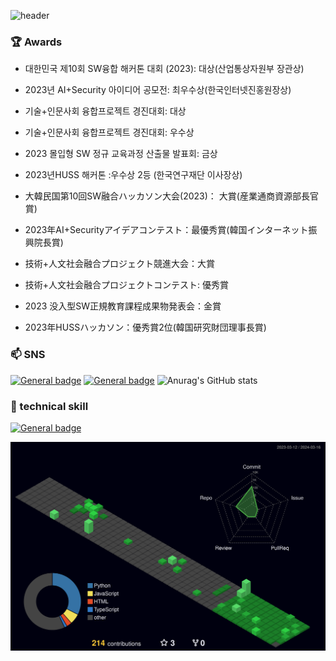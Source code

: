 ![header](https://capsule-render.vercel.app/api?type=rounded&color=timeGradient&text=Welcome%20to%20TAKA's%20GitHub%20👋&animation=twinkling&fontSize=40&fontAlignY=50&fontAlign=50&height=180)

### 🏆 Awards

- 대한민국 제10회 SW융합 해커톤 대회 (2023): 대상(산업통상자원부 장관상)
- 2023년 AI+Security 아이디어 공모전: 최우수상(한국인터넷진홍원장상)
- 기술+인문사회 융합프로젝트 경진대회: 대상
- 기술+인문사회 융합프로젝트 경진대회: 우수상
- 2023 몰입형 SW 정규 교육과정 산출물 발표회: 금상
- 2023년HUSS 해커톤 :우수상 2등 (한국연구재단 이사장상)

- 大韓民国第10回SW融合ハッカソン大会(2023)： 大賞(産業通商資源部長官賞)
- 2023年AI+Securityアイデアコンテスト：最優秀賞(韓国インターネット振興院長賞)
- 技術+人文社会融合プロジェクト競進大会：大賞
- 技術+人文社会融合プロジェクトコンテスト: 優秀賞
- 2023 没入型SW正規教育課程成果物発表会：金賞
- 2023年HUSSハッカソン：優秀賞2位(韓国研究財団理事長賞)
  
### 📫 SNS

[![General badge](https://img.shields.io/badge/Instagram-E4405F?style=for-the-badge&logo=instagram&logoColor=white)](https://www.instagram.com/0907_taka.py/)
[![General badge](https://img.shields.io/badge/Gmail-D14836?style=for-the-badge&logo=gmail&logoColor=white)](mailto:taka20030902@gmail.com)
![Anurag's GitHub stats](https://img.shields.io/badge/PayPal-00457C?style=for-the-badge&logo=paypal&logoColor=white)

### 🌟 technical skill
[![General badge](https://img.shields.io/badge/Python-3776AB?style=for-the-badge&logo=python&logoColor=white)]()

<!-- "![](https://github-readme-stats.vercel.app/api?username=takaaaaaan&show_icons=true&theme=transparent) -->

![](./profile-3d-contrib/profile-night-green.svg)

<!-- [![Typing SVG](https://readme-typing-svg.herokuapp.com?font=Rubik+Broken+Fax&size=65&pause=1000&background=0D1117&vCenter=true&random=true&width=550&height=72&lines=The+Blue+Ocean)](https://git.io/typing-svg) -->
